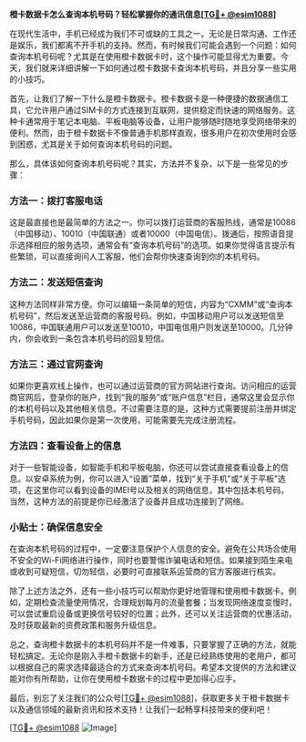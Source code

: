 **橙卡数据卡怎么查询本机号码？轻松掌握你的通讯信息[[TG💪+ @esim1088](https://t.me/s/esim1088)]**

在现代生活中，手机已经成为我们不可或缺的工具之一。无论是日常沟通、工作还是娱乐，我们都离不开手机的支持。然而，有时候我们可能会遇到一个问题：如何查询本机号码呢？尤其是在使用橙卡数据卡时，这个操作可能显得尤为重要。今天，我们就来详细讲解一下如何通过橙卡数据卡查询本机号码，并且分享一些实用的小技巧。

首先，让我们了解一下什么是橙卡数据卡。橙卡数据卡是一种便捷的数据通信工具，它允许用户通过SIM卡的方式连接到互联网，提供稳定而快速的网络服务。这种卡通常用于笔记本电脑、平板电脑等设备，让用户能够随时随地享受网络带来的便利。然而，由于橙卡数据卡不像普通手机那样直观，很多用户在初次使用时会感到困惑，尤其是关于如何查询本机号码的问题。

那么，具体该如何查询本机号码呢？其实，方法并不复杂，以下是一些常见的步骤：

### 方法一：拨打客服电话

这是最直接也是最简单的方法之一。你可以拨打运营商的客服热线，通常是10086（中国移动）、10010（中国联通）或者10000（中国电信）。拨通后，按照语音提示选择相应的服务选项，通常会有“查询本机号码”的选项。如果你觉得语言提示有些繁琐，可以直接询问人工客服，他们会帮你快速查询到你的本机号码。

### 方法二：发送短信查询

这种方法同样非常方便。你可以编辑一条简单的短信，内容为“CXMM”或“查询本机号码”，然后发送至运营商的客服号码。例如，中国移动用户可以发送短信至10086，中国联通用户可以发送至10010，中国电信用户则发送至10000。几分钟内，你会收到一条包含本机号码的回复短信。

### 方法三：通过官网查询

如果你更喜欢线上操作，也可以通过运营商的官方网站进行查询。访问相应的运营商官网后，登录你的账户，找到“我的服务”或“账户信息”栏目，通常这里会显示你的本机号码以及其他相关信息。不过需要注意的是，这种方式需要提前注册并绑定手机号码，因此如果你是第一次使用，可能需要先完成注册流程。

### 方法四：查看设备上的信息

对于一些智能设备，如智能手机和平板电脑，你还可以尝试直接查看设备上的信息。以安卓系统为例，你可以进入“设置”菜单，找到“关于手机”或“关于平板”选项，在这里你可以看到设备的IMEI号以及相关的网络信息，其中包括本机号码。当然，这种方法的前提是你已经激活了设备并且成功连接到了网络。

### 小贴士：确保信息安全

在查询本机号码的过程中，一定要注意保护个人信息的安全。避免在公共场合使用不安全的Wi-Fi网络进行操作，同时也要警惕诈骗电话和短信。如果接到陌生来电或收到可疑短信，切勿轻信，必要时可直接联系运营商的官方客服进行核实。

除了上述方法之外，还有一些小技巧可以帮助你更好地管理和使用橙卡数据卡。例如，定期检查流量使用情况，合理规划每月的流量套餐；当发现网络速度变慢时，可以尝试重启设备或更换信号较好的位置；此外，还可以关注运营商的优惠活动，及时获取最新的资费政策和服务升级信息。

总之，查询橙卡数据卡的本机号码并不是一件难事，只要掌握了正确的方法，就能轻松搞定。无论你是刚入手橙卡数据卡的新手，还是已经熟练使用的老用户，都可以根据自己的需求选择最适合的方式来查询本机号码。希望本文提供的方法和建议能对你有所帮助，让你在使用橙卡数据卡的过程中更加得心应手。

最后，别忘了关注我们的公众号[[TG💪+ @esim1088](https://t.me/s/esim1088)]，获取更多关于橙卡数据卡以及通信领域的最新资讯和技术支持！让我们一起畅享科技带来的便利吧！

[[TG💪+ @esim1088](https://t.me/s/esim1088) ![Image](https://i.postimg.cc/4NQfJmqS/Snipaste-2025-05-13-00-14-12.png)]